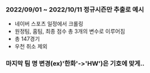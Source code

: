 
### 2022/09/01 ~ 2022/10/11 정규시즌만 추출로 예시

- 네이버 스포츠 일정에서 크롤링 
- 원정팀, 홈팀, 최종 점수 총 3개의 변수로 이루어짐
- 총 147경기
- 우천 취소 제외

### 마지막 팀 명 변경(ex)'한화'->'HW')은 기호에 맞게..
